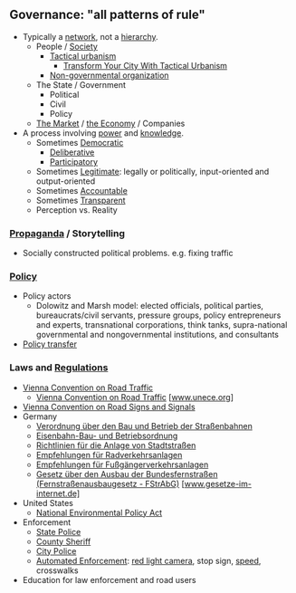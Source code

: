 ## Governance: "all patterns of rule"

* Typically a [network](https://en.wikipedia.org/wiki/Network_theory), not a [hierarchy](https://en.wikipedia.org/wiki/Hierarchy).
  * People / [Society](https://en.wikipedia.org/wiki/Society)
    * [Tactical urbanism](https://en.wikipedia.org/wiki/Tactical_urbanism)
      * [Transform Your City With Tactical Urbanism](https://vimeo.com/220812813)
    * [Non-governmental organization](https://en.wikipedia.org/wiki/Non-governmental_organization)
  * The State / Government
    * Political
    * Civil
    * Policy
  * [The Market](https://en.wikipedia.org/wiki/Market_(economics)) / [the Economy](https://en.wikipedia.org/wiki/Economy) / Companies
* A process involving [power](https://en.wikipedia.org/wiki/Power_(social_and_political)) and [knowledge](https://en.wikipedia.org/wiki/Knowledge).
  * Sometimes [Democratic](https://en.wikipedia.org/wiki/Democracy)
    * [Deliberative](https://en.wikipedia.org/wiki/Deliberative_democracy)
    * [Participatory](https://en.wikipedia.org/wiki/Participatory_democracy)
  * Sometimes [Legitimate](https://en.wikipedia.org/wiki/Legitimacy_(political)): legally or politically, input-oriented and output-oriented
  * Sometimes [Accountable](https://en.wikipedia.org/wiki/Accountability)
  * Sometimes [Transparent](https://en.wikipedia.org/wiki/Transparency_(behavior))
  * Perception vs. Reality

### [Propaganda](https://en.wikipedia.org/wiki/Propaganda) / Storytelling

* Socially constructed political problems. e.g. fixing traffic

### [Policy](https://en.wikipedia.org/wiki/Policy)
* Policy actors
  * Dolowitz and Marsh model: elected officials, political parties, bureaucrats/civil servants, pressure groups, policy entrepreneurs and experts, transnational corporations, think tanks, supra-national governmental and nongovernmental institutions, and consultants
* [Policy transfer](https://en.wikipedia.org/wiki/Policy_transfer)

### Laws and [Regulations](https://en.wikipedia.org/wiki/Regulation)

* [Vienna Convention on Road Traffic](https://en.wikipedia.org/wiki/Vienna_Convention_on_Road_Traffic)
  * [Vienna Convention on Road Traffic](http://www.unece.org/fileadmin/DAM/trans/conventn/crt1968e.pdf) [www.unece.org]
* [Vienna Convention on Road Signs and Signals](https://en.wikipedia.org/wiki/Vienna_Convention_on_Road_Signs_and_Signals)
* Germany
  * [Verordnung über den Bau und Betrieb der Straßenbahnen](https://en.wikipedia.org/wiki/Verordnung_über_den_Bau_und_Betrieb_der_Straßenbahnen)
  * [Eisenbahn-Bau- und Betriebsordnung](https://en.wikipedia.org/wiki/Eisenbahn-Bau-_und_Betriebsordnung)
  * [Richtlinien für die Anlage von Stadtstraßen](https://de.wikipedia.org/wiki/Richtlinien_für_die_Anlage_von_Stadtstraßen)
  * [Empfehlungen für Radverkehrsanlagen](https://de.wikipedia.org/wiki/Empfehlungen_für_Radverkehrsanlagen)
  * [Empfehlungen für Fußgängerverkehrsanlagen](https://de.wikipedia.org/wiki/Empfehlungen_für_Fußgängerverkehrsanlagen)
  * [Gesetz über den Ausbau der Bundesfernstraßen (Fernstraßenausbaugesetz - FStrAbG)](https://www.gesetze-im-internet.de/fstrausbaug/BJNR008730971.html) [www.gesetze-im-internet.de]
* United States
  * [National Environmental Policy Act](https://en.wikipedia.org/wiki/National_Environmental_Policy_Act)
* Enforcement
  * [State Police](https://en.wikipedia.org/wiki/State_police_(United_States))
  * [County Sheriff](https://en.wikipedia.org/wiki/Sheriffs_in_the_United_States)
  * [City Police](https://en.wikipedia.org/wiki/Municipal_police)
  * [Automated Enforcement](https://en.wikipedia.org/wiki/Traffic_enforcement_camera): [red light camera](https://en.wikipedia.org/wiki/Red_light_camera), stop sign, [speed](https://en.wikipedia.org/wiki/Speed_limit_enforcement), crosswalks
* Education for law enforcement and road users

